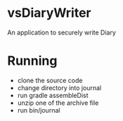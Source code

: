 # vsDiaryWriter
An application to securely write Diary

# Running

- clone the source code
- change directory into journal
- run gradle assembleDist
- unzip one of the archive file
- run bin/journal
